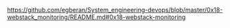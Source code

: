 https://github.com/egberan/System_engineering-devops/blob/master/0x18-webstack_monitoring/README.md#0x18-webstack-monitoring
